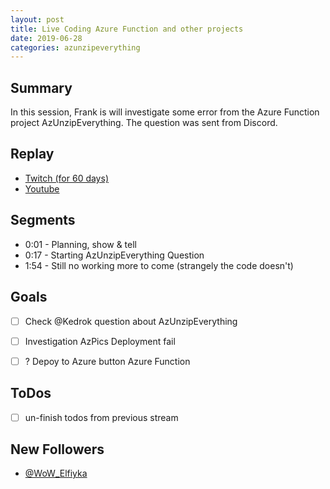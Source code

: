 ```yaml
---
layout: post
title: Live Coding Azure Function and other projects
date: 2019-06-28
categories: azunzipeverything
---
```


## Summary

In this session, Frank is will investigate some error from the Azure Function project AzUnzipEverything. The question was sent from Discord.

## Replay


- [Twitch (for 60 days)](https://www.twitch.tv/videos/445408247)
- [Youtube](https://www.youtube.com/watch?v=8A4x02wW7Vw)


Segments
--------

- 0:01 - Planning, show & tell
- 0:17 - Starting AzUnzipEverything Question
- 1:54 - Still no working more to come (strangely the code doesn't)


Goals
-----

- [ ] Check @Kedrok question about AzUnzipEverything
- [ ] Investigation AzPics Deployment fail
- [ ] ? Depoy to Azure button Azure Function


ToDos
-----
- [ ] un-finish todos from previous stream


New Followers
-------------

- [@WoW_Elfiyka](https://www.twitch.tv/WoW_Elfiyka)



